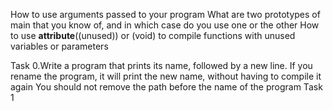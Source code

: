 How to use arguments passed to your program
What are two prototypes of main that you know of, and in which case do you use one or the other
How to use __attribute__((unused)) or (void) to compile functions with unused variables or parameters

Task 0.Write a program that prints its name, followed by a new line.
If you rename the program, it will print the new name, without having to compile it again
You should not remove the path before the name of the program
Task 1
